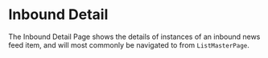 # Inbound Detail

The Inbound Detail Page shows the details of instances of an inbound news feed item, and will most commonly be navigated to from `ListMasterPage`.
